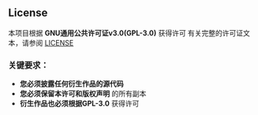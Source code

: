 ## License

本项目根据 **GNU通用公共许可证v3.0(GPL-3.0)** 获得许可
有关完整的许可证文本，请参阅 [LICENSE](LICENSE.txt)

### 关键要求：
- **您必须披露任何衍生作品的源代码**
- **您必须保留本许可和版权声明** 的所有副本
- **衍生作品也必须根据GPL-3.0** 获得许可